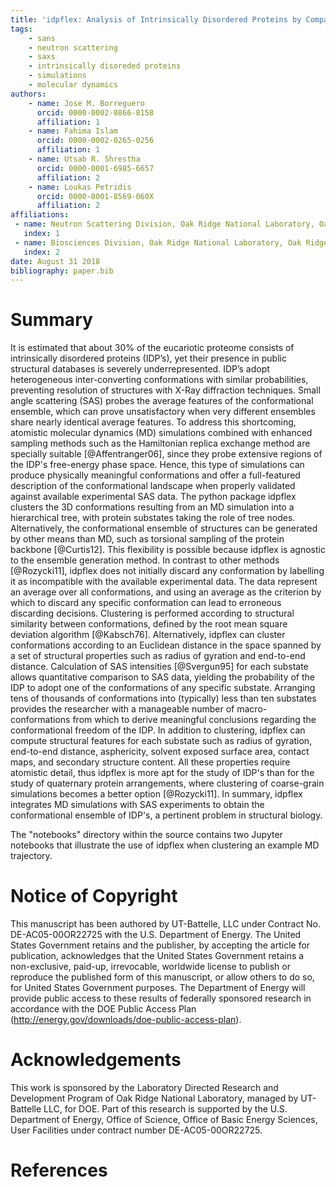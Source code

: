 ```yaml
---
title: 'idpflex: Analysis of Intrinsically Disordered Proteins by Comparing Simulations to Small Angle Scattering Experiments'
tags:
    - sans
    - neutron scattering
    - saxs
    - intrinsically disoreded proteins
    - simulations
    - molecular dynamics
authors:
    - name: Jose M. Borreguero
      orcid: 0000-0002-0866-8158
      affiliation: 1
    - name: Fahima Islam
      orcid: 0000-0002-0265-0256
      affiliation: 1
    - name: Utsab R. Shrestha
      orcid: 0000-0001-6985-6657
      affiliation: 2
    - name: Loukas Petridis 
      orcid: 0000-0001-8569-060X
      affiliation: 2
affiliations:
 - name: Neutron Scattering Division, Oak Ridge National Laboratory, Oak Ridge TN, USA
   index: 1
 - name: Biosciences Division, Oak Ridge National Laboratory, Oak Ridge TN, USA.
   index: 2
date: August 31 2018
bibliography: paper.bib
---
```


# Summary

It is estimated that about 30\% of the eucariotic proteome consists of
intrinsically disordered proteins (IDP’s), yet their presence in public
structural databases is severely underrepresented.
IDP’s adopt heterogeneous inter-converting conformations with similar
probabilities, preventing resolution of structures with X-Ray
diffraction techniques.
Small angle scattering (SAS) probes the average features of the
conformational ensemble, which can prove unsatisfactory when very different
ensembles share nearly identical average features.
To address this shortcoming, atomistic molecular dynamics (MD) simulations
combined with enhanced sampling methods such as the Hamiltonian replica
exchange method are specially suitable [@Affentranger06], since they
probe extensive regions of the IDP's free-energy phase space.
Hence, this type of simulations can produce physically meaningful
conformations and offer a full-featured description of the
conformational landscape when properly validated against available
experimental SAS data.
The python package idpflex clusters the 3D conformations resulting from
an MD simulation into a hierarchical tree, with protein substates taking
the role of tree nodes.
Alternatively, the conformational ensemble of structures can be
generated by other means than MD, such as torsional sampling of the
protein backbone [@Curtis12].
This flexibility is possible because idpflex is agnostic to the ensemble
generation method.
In contrast to other methods [@Rozycki11], idpflex does not initially
discard any conformation by labelling it as incompatible with the
available experimental data.
The data represent an average over all conformations, and using an
average as the criterion by which to discard any specific conformation
can lead to erroneous discarding decisions.
Clustering is performed according to structural similarity between
conformations, defined by the root mean square deviation
algorithm [@Kabsch76].
Alternatively, idpflex can cluster conformations according to an
Euclidean distance in the space spanned by a set of structural
properties such as radius of gyration and end-to-end distance.
Calculation of SAS intensities [@Svergun95] for each substate allows
quantitative comparison to SAS data, yielding the probability of the
IDP to adopt one of the conformations of any specific substate.
Arranging tens of thousands of conformations into (typically) less than
ten substates provides the researcher with a manageable number of
macro-conformations from which to derive meaningful conclusions
regarding the conformational freedom of the IDP.
In addition to clustering, idpflex can compute structural features for
each substate such as radius of gyration, end-to-end distance,
asphericity, solvent exposed surface area, contact maps, and
secondary structure content.
All these properties require atomistic detail, thus idpflex is more
apt for the study of IDP's than for the study of quaternary protein
arrangements, where clustering of coarse-grain simulations becomes a
better option [@Rozycki11].
In summary, idpflex integrates MD simulations with SAS experiments to
obtain the conformational ensemble of IDP's, a pertinent problem in
structural biology.

The "notebooks" directory within the source contains two Jupyter
notebooks that illustrate the use of idpflex when clustering an
example MD trajectory.

# Notice of Copyright

This manuscript has been authored by UT-Battelle, LLC under Contract No.
DE-AC05-00OR22725 with the U.S. Department of Energy. The United States
Government retains and the publisher, by accepting the article for
publication, acknowledges that the United States Government retains a
non-exclusive, paid-up, irrevocable, worldwide license to publish or
reproduce the published form of this manuscript, or allow others to do
so, for United States Government purposes. The Department of Energy will
provide public access to these results of federally sponsored research
in accordance with the DOE Public Access Plan
(http://energy.gov/downloads/doe-public-access-plan).

# Acknowledgements

This work is sponsored by the Laboratory Directed Research and
Development Program of Oak Ridge National Laboratory, managed by
UT-Battelle LLC, for DOE. Part of this research is supported by the U.S.
Department of Energy, Office of Science, Office of Basic Energy
Sciences, User Facilities under contract number DE-AC05-00OR22725.

# References
